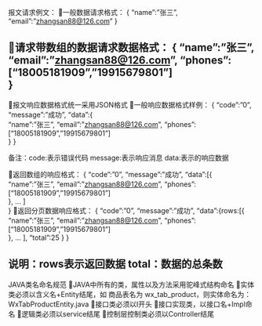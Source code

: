报文请求例文：
一般数据请求格式：
{
    “name”:”张三”,
    “email”:”zhangsan88@126.com”
}
    
请求带数组的数据请求数据格式：
{
    “name”:”张三”,
    “email”:”zhangsan88@126.com”,
    “phones”:[“18005181909”,”19915679801”]   
}
-----------------------------------------------------
报文响应数据格式统一采用JSON格式
一般响应数据格式样例：
   {
      “code”:”0”,
      “message”:”成功”,
      “data”:{      
      “name”:”张三”,
      “email”:”zhangsan88@126.com”,
      “phones”:[“18005181909”,”19915679801”]   
        }
}

备注：code:表示错误代码
      message:表示响应消息
      data:表示的响应数据

返回数组的响应格式：
  {
      “code”:”0”,
      “message”:”成功”,
      “data”:[{      
      “name”:”张三”,
      “email”:”zhangsan88@126.com”,
      “phones”:[“18005181909”,”19915679801”]   
           },
          ...
         ]   
}
返回分页数据响应格式：
{
      “code”:”0”,
      “message”:”成功”,
      “data”:{rows:[{      
      “name”:”张三”,
      “email”:”zhangsan88@126.com”,
      “phones”:[“18005181909”,”19915679801”]   
           },
          ...
          ],
        “total”:25
       }
}

说明：rows表示返回数据
      total：数据的总条数
-----------------------------------------------------
JAVA类名命名规范
JAVA中所有的类，属性以及方法采用驼峰式结构命名
实体类必须以含义名+Entity结尾，如 商品表名为 wx_tab_product，则实体命名为：WxTabProductEntity.java
接口类必须以I开头
接口实现类，以接口名+Impl命名
逻辑类必须以service结尾
控制层控制类必须以Controller结尾 